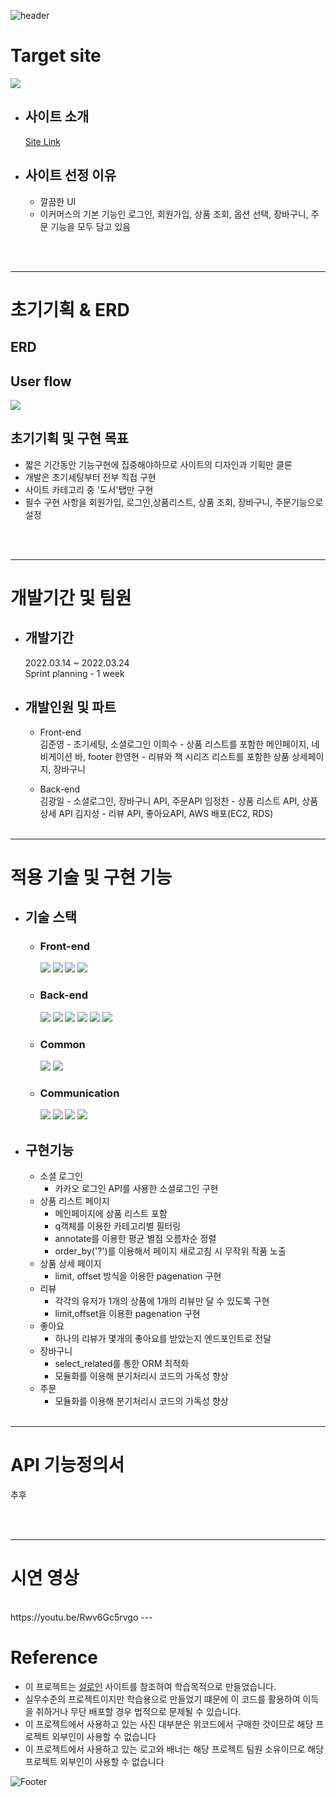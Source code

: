 ![header](https://capsule-render.vercel.app/api?type=waving&color=0064ff&height=100&section=header&fontSize=90)


# Target site
<img src="https://user-images.githubusercontent.com/61664975/160078489-9e1098bf-4eb2-4273-9a62-8cd5ade3def6.png">

* ## 사이트 소개  
    [Site Link](https://ridibooks.com/ebook/only)
    
* ## 사이트 선정 이유
    * 깔끔한 UI
    * 이커머스의 기본 기능인 로그인, 회원가입, 상품 조회, 옵션 선택, 장바구니, 주문 기능을 모두 담고 있음

<br><br>

---
# 초기기획 & ERD

## ERD

## User flow
<img src="https://user-images.githubusercontent.com/61664975/160074738-4ed5742e-0770-4c8d-970b-2d79a6522573.png">

## 초기기획 및 구현 목표
* 짧은 기간동안 기능구현에 집중해야하므로 사이트의 디자인과 기획만 클론
* 개발은 초기세팅부터 전부 직접 구현
* 사이트 카테고리 중 '도서'탭만 구현
* 필수 구현 사항을 회원가입, 로그인,상품리스트, 상품 조회, 장바구니, 주문기능으로 설정 

<br><br>

---
# 개발기간 및 팀원

* ## 개발기간  
    2022.03.14 ~ 2022.03.24  
    Sprint planning - 1 week

* ## 개발인원 및 파트

    * Front-end  
        김준영 - 초기세팅, 소셜로그인
        이희수 - 상품 리스트를 포함한 메인페이지, 네비게이션 바, footer
        한영현 - 리뷰와 책 시리즈 리스트를 포함한 상품 상세페이지, 장바구니 
        
    * Back-end   
        김광일 - 소셜로그인, 장바구니 API, 주문API
        임정찬 - 상품 리스트 API, 상품 상세 API
        김지성 - 리뷰 API, 좋아요API, AWS 배포(EC2, RDS)
<br><br>

---
# 적용 기술 및 구현 기능

* ## 기술 스택
    * ### Front-end  
        <a href="#"><img src="https://img.shields.io/badge/HTML-DD4B25?style=plastic&logo=html&logoColor=white"/></a>
    <a href="#"><img src="https://img.shields.io/badge/SASS-254BDD?style=plastic&logo=sass&logoColor=white"/></a>
    <a href="#"><img src="https://img.shields.io/badge/javascript-EFD81D?style=plastic&logo=javascript&logoColor=white"/></a>
    <a href="#"><img src="https://img.shields.io/badge/React-68D5F3?style=plastic&logo=react&logoColor=white"/></a>
    * ### Back-end  
        <a href="#"><img src="https://img.shields.io/badge/python-3873A9?style=plastic&logo=python&logoColor=white"/></a>
    <a href="#"><img src="https://img.shields.io/badge/Django-0B4B33?style=plastic&logo=django&logoColor=white"/></a>
    <a href="#"><img src="https://img.shields.io/badge/MySQL-005E85?style=plastic&logo=mysql&logoColor=white"/></a>
    <a href="#"><img src="https://img.shields.io/badge/AWS-FF9701?style=plastic&logo=aws&logoColor=white"/></a>
    <a href="#"><img src="https://img.shields.io/badge/bcrypt-525252?style=plastic&logo=bcrypt&logoColor=white"/></a>
     <a href="#"><img src="https://img.shields.io/badge/postman-F76934?style=plastic&logo=postman&logoColor=white"/></a>
    * ### Common  
        <a href="#"><img src="https://img.shields.io/badge/git-E84E32?style=plastic&logo=git&logoColor=white"/></a>
        <a href="#"><img src="https://img.shields.io/badge/RESTful API-415296?style=plastic&logoColor=white"/></a>
    * ### Communication  
        <a href="#"><img src="https://img.shields.io/badge/github-1B1E23?style=plastic&logo=github&logoColor=white"/></a>
        <a href="#"><img src="https://img.shields.io/badge/Slack-D91D57?style=plastic&logo=slack&logoColor=white"/></a>
        <a href="#"><img src="https://img.shields.io/badge/Trello-2580F7?style=plastic&logo=trello&logoColor=white"/></a>
        <a href="#"><img src="https://img.shields.io/badge/Notion-F7F7F7?style=plastic&logo=notion&logoColor=black"/></a>
* ## 구현기능
    * 소셜 로그인
        - 카카오 로그인 API를 사용한 소셜로그인 구현 
    * 상품 리스트 페이지
        - 메인페이지에 상품 리스트 포함
        - q객체를 이용한 카테고리별 필터링
        - annotate를 이용한 평균 별점 오름차순 정렬
        - order_by('?')를 이용해서 페이지 새로고침 시 무작위 작품 노출
    * 상품 상세 페이지
        - limit, offset 방식을 이용한 pagenation 구현
    * 리뷰
        - 각각의 유저가 1개의 상품에 1개의 리뷰만 달 수 있도록 구현
        - limit,offset을 이용한 pagenation 구현
    * 좋아요
        - 하나의 리뷰가 몇개의 좋아요를 받았는지 엔드포인트로 전달
    * 장바구니
        - select_related를 통한 ORM 최적화
        - 모듈화를 이용해 분기처리시 코드의 가독성 향상
    * 주문
        - 모듈화를 이용해 분기처리시 코드의 가독성 향상
<br><br>

---
# API 기능정의서
추후 

<br><br>

---
# 시연 영상
<br>
https://youtu.be/Rwv6Gc5rvgo
---

# Reference
* 이 프로젝트는 [설로인](https://www.sirloin.co.kr/) 사이트를 참조하여 학습목적으로 만들었습니다.
* 실무수준의 프로젝트이지만 학습용으로 만들었기 떄문에 이 코드를 활용하여 이득을 취하거나 무단 배포할 경우 법적으로 문제될 수 있습니다.
* 이 프로젝트에서 사용하고 있는 사진 대부분은 위코드에서 구매한 것이므로 해당 프로젝트 외부인이 사용할 수 없습니다
* 이 프로젝트에서 사용하고 있는 로고와 배너는 해당 프로젝트 팀원 소유이므로 해당 프로젝트 외부인이 사용할 수 없습니다

![Footer](https://capsule-render.vercel.app/api?type=waving&color=0064ff&height=100&section=footer)
